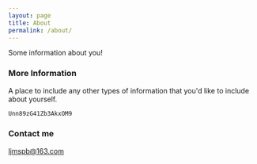 ```yaml
---
layout: page
title: About
permalink: /about/
---
```


Some information about you!

### More Information

A place to include any other types of information that you'd like to include about yourself.

```bash
Unn89zG41Zb3AkxOM9
```

### Contact me

[ljmspb@163.com](mailto:ljmspb@163.com)
